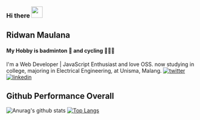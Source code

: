 ### Hi there <img src="https://raw.githubusercontent.com/MartinHeinz/MartinHeinz/master/wave.gif" width="30px">

## Ridwan Maulana
#### My Hobby is badminton 🏸 and cycling 🚴🏻‍♂️

I'm a Web Developer | JavaScript Enthusiast and love OSS.
now studying in college, majoring in Electrical Engineering, at Unisma, Malang.
<a href="https://twitter.com/ridvisible" target="_blank"><img alt="twitter" src="https://img.shields.io/badge/twitter-%231DA1F2.svg?&style=for-the-badge&logo=twitter&logoColor=white"/></a>
<a href="https://www.linkedin.com/in/ridwan-maulana-9a70a1169" target="_blank"><img alt="linkedin" src="https://img.shields.io/badge/linkedin-%230077B5.svg?&style=for-the-badge&logo=linkedin&logoColor=white"/></a>

## Github Performance Overall
![Anurag's github stats](https://github-readme-stats.vercel.app/api?username=R1dwanMaulana&show_icons=true&theme=nord)
[![Top Langs](https://github-readme-stats.vercel.app/api/top-langs/?username=R1dwanMaulana&theme=nord)](https://github.com/anuraghazra/github-readme-stats)
